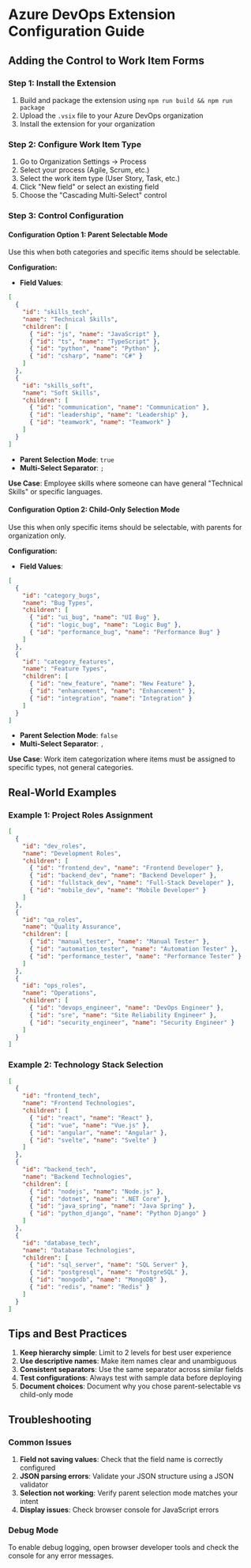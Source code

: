 # Azure DevOps Extension Configuration Guide

## Adding the Control to Work Item Forms

### Step 1: Install the Extension
1. Build and package the extension using `npm run build && npm run package`
2. Upload the `.vsix` file to your Azure DevOps organization
3. Install the extension for your organization

### Step 2: Configure Work Item Type
1. Go to Organization Settings → Process
2. Select your process (Agile, Scrum, etc.)
3. Select the work item type (User Story, Task, etc.)
4. Click "New field" or select an existing field
5. Choose the "Cascading Multi-Select" control

### Step 3: Control Configuration

#### Configuration Option 1: Parent Selectable Mode
Use this when both categories and specific items should be selectable.

**Configuration:**
- **Field Values**: 
```json
[
  {
    "id": "skills_tech",
    "name": "Technical Skills",
    "children": [
      { "id": "js", "name": "JavaScript" },
      { "id": "ts", "name": "TypeScript" },
      { "id": "python", "name": "Python" },
      { "id": "csharp", "name": "C#" }
    ]
  },
  {
    "id": "skills_soft",
    "name": "Soft Skills", 
    "children": [
      { "id": "communication", "name": "Communication" },
      { "id": "leadership", "name": "Leadership" },
      { "id": "teamwork", "name": "Teamwork" }
    ]
  }
]
```
- **Parent Selection Mode**: `true`
- **Multi-Select Separator**: `;`

**Use Case**: Employee skills where someone can have general "Technical Skills" or specific languages.

#### Configuration Option 2: Child-Only Selection Mode
Use this when only specific items should be selectable, with parents for organization only.

**Configuration:**
- **Field Values**:
```json
[
  {
    "id": "category_bugs",
    "name": "Bug Types",
    "children": [
      { "id": "ui_bug", "name": "UI Bug" },
      { "id": "logic_bug", "name": "Logic Bug" },
      { "id": "performance_bug", "name": "Performance Bug" }
    ]
  },
  {
    "id": "category_features",
    "name": "Feature Types",
    "children": [
      { "id": "new_feature", "name": "New Feature" },
      { "id": "enhancement", "name": "Enhancement" },
      { "id": "integration", "name": "Integration" }
    ]
  }
]
```
- **Parent Selection Mode**: `false`
- **Multi-Select Separator**: `,`

**Use Case**: Work item categorization where items must be assigned to specific types, not general categories.

## Real-World Examples

### Example 1: Project Roles Assignment
```json
[
  {
    "id": "dev_roles",
    "name": "Development Roles",
    "children": [
      { "id": "frontend_dev", "name": "Frontend Developer" },
      { "id": "backend_dev", "name": "Backend Developer" },
      { "id": "fullstack_dev", "name": "Full-Stack Developer" },
      { "id": "mobile_dev", "name": "Mobile Developer" }
    ]
  },
  {
    "id": "qa_roles",
    "name": "Quality Assurance",
    "children": [
      { "id": "manual_tester", "name": "Manual Tester" },
      { "id": "automation_tester", "name": "Automation Tester" },
      { "id": "performance_tester", "name": "Performance Tester" }
    ]
  },
  {
    "id": "ops_roles",
    "name": "Operations",
    "children": [
      { "id": "devops_engineer", "name": "DevOps Engineer" },
      { "id": "sre", "name": "Site Reliability Engineer" },
      { "id": "security_engineer", "name": "Security Engineer" }
    ]
  }
]
```

### Example 2: Technology Stack Selection
```json
[
  {
    "id": "frontend_tech",
    "name": "Frontend Technologies",
    "children": [
      { "id": "react", "name": "React" },
      { "id": "vue", "name": "Vue.js" },
      { "id": "angular", "name": "Angular" },
      { "id": "svelte", "name": "Svelte" }
    ]
  },
  {
    "id": "backend_tech",
    "name": "Backend Technologies",
    "children": [
      { "id": "nodejs", "name": "Node.js" },
      { "id": "dotnet", "name": ".NET Core" },
      { "id": "java_spring", "name": "Java Spring" },
      { "id": "python_django", "name": "Python Django" }
    ]
  },
  {
    "id": "database_tech",
    "name": "Database Technologies",
    "children": [
      { "id": "sql_server", "name": "SQL Server" },
      { "id": "postgresql", "name": "PostgreSQL" },
      { "id": "mongodb", "name": "MongoDB" },
      { "id": "redis", "name": "Redis" }
    ]
  }
]
```

## Tips and Best Practices

1. **Keep hierarchy simple**: Limit to 2 levels for best user experience
2. **Use descriptive names**: Make item names clear and unambiguous
3. **Consistent separators**: Use the same separator across similar fields
4. **Test configurations**: Always test with sample data before deploying
5. **Document choices**: Document why you chose parent-selectable vs child-only mode

## Troubleshooting

### Common Issues

1. **Field not saving values**: Check that the field name is correctly configured
2. **JSON parsing errors**: Validate your JSON structure using a JSON validator
3. **Selection not working**: Verify parent selection mode matches your intent
4. **Display issues**: Check browser console for JavaScript errors

### Debug Mode
To enable debug logging, open browser developer tools and check the console for any error messages.
